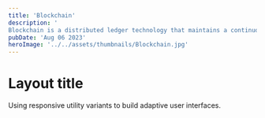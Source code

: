 ```yaml
---
title: 'Blockchain'
description: '
Blockchain is a distributed ledger technology that maintains a continuously growing list of records, called blocks, which are linked and secured using cryptography.'
pubDate: 'Aug 06 2023'
heroImage: '../../assets/thumbnails/Blockchain.jpg'
---
```


# Layout title

Using responsive utility variants to build adaptive user interfaces.